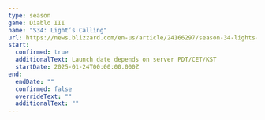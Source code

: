 ```yaml
---
type: season
game: Diablo III
name: "S34: Light’s Calling"
url: https://news.blizzard.com/en-us/article/24166297/season-34-lights-calling-preview
start:
  confirmed: true
  additionalText: Launch date depends on server PDT/CET/KST
  startDate: 2025-01-24T00:00:00.000Z
end:
  endDate: ""
  confirmed: false
  overrideText: ""
  additionalText: ""
---
```


